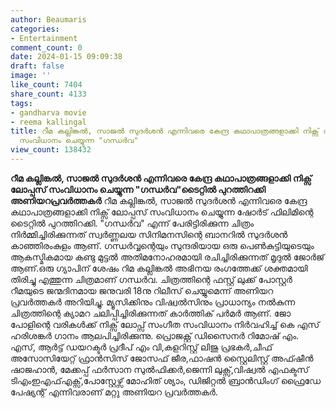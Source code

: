 ```yaml
---
author: Beaumaris
categories:
- Entertainment
comment_count: 0
date: 2024-01-15 09:09:38
draft: false
image: ''
like_count: 7404
share_count: 4133
tags:
- gandharva movie
- reema kallingal
title: റീമ കല്ലിങ്കൽ, സാജൽ സുദർശൻ എന്നിവരെ കേന്ദ്ര കഥാപാത്രങ്ങളാക്കി നിക്സ് ലോപ്പസ്
  സംവിധാനം ചെയ്യുന്ന "ഗന്ധർവ"
view_count: 138432
---
```


**റീമ കല്ലിങ്കൽ, സാജൽ സുദർശൻ എന്നിവരെ കേന്ദ്ര കഥാപാത്രങ്ങളാക്കി നിക്സ് ലോപ്പസ് സംവിധാനം ചെയ്യുന്ന "ഗന്ധർവ"ടൈറ്റിൽ പുറത്തിറക്കി അണിയറപ്രവർത്തകർ** റീമ കല്ലിങ്കൽ, സാജൽ സുദർശൻ എന്നിവരെ കേന്ദ്ര കഥാപാത്രങ്ങളാക്കി നിക്സ് ലോപ്പസ് സംവിധാനം ചെയ്യുന്ന ഷോർട് ഫിലിമിന്റെ ടൈറ്റിൽ പുറത്തിറക്കി. "ഗന്ധർവ" എന്ന് പേരിട്ടിരിക്കുന്ന ചിത്രം നിർമ്മിച്ചിരിക്കുന്നത് സ്വർണ്ണലയ സിനിമനസിന്റെ ബാനറിൽ സുദർശൻ കാഞ്ഞിരംകുളം ആണ്. ഗന്ധർവ്വന്റെയും സുന്ദരിയായ ഒരു പെൺകുട്ടിയുടെയും ആകസ്മികമായ കണ്ടു മുട്ടൽ അതിമനോഹരമായി രചിച്ചിരിക്കുന്നത് മൃദുൽ ജോർജ് ആണ്.ഒരു ഗ്യാപിന് ശേഷം റിമ കല്ലിങ്കൽ അഭിനയ രംഗത്തേക്ക് ശക്തമായി തിരിച്ചു എത്തുന്ന ചിത്രമാണ് ഗന്ധർവ. ചിത്രത്തിന്റെ ഫസ്റ്റ് ലുക്ക്‌ പോസ്റ്റർ റീമയുടെ ജന്മദിനമായ ജനുവരി 18നു റിലീസ് ചെയ്യുമെന്ന് അണിയറ പ്രവർത്തകർ അറിയിച്ചു. മ്യൂസിക്കിനും വിഷ്വൽസിനും പ്രാധാന്യം നൽകുന്ന ചിത്രത്തിന്റെ ക്യാമറ ചലിപ്പിച്ചിരിക്കുന്നത് കാർത്തിക് പർമർ ആണ്. ജോ പോളിന്റെ വരികൾക്ക് നിക്സ് ലോപ്സ് സംഗീത സംവിധാനം നിർവഹിച്ച് കെ എസ് ഹരിശങ്കർ ഗാനം ആലപിച്ചിരിക്കുന്നു. പ്രൊജക്റ്റ്‌ ഡിസൈനർ റിമോഷ് എം. എസ്, ആർട്ട്‌ ഡയറക്ടർ പ്രദീപ് എം വി,കളറിസ്റ്റ് ലിജു പ്രഭകർ,ചീഫ് അസോസിയേറ്റ് ഫ്രാൻസിസ് ജോസഫ് ജീര,ഫാഷൻ സ്റ്റൈലിസ്റ്റ് അഫ്ഷീൻ ഷാജഹാൻ, മേക്കപ്പ് ഫർസാന സുൽഫിക്കർ,ജെന്നി ലുക്സ്,വിഷ്വൽ എഫക്ടസ് ടിഎംഇഎഫ്എക്സ്,പോസ്റ്റേഴ്സ് മോഹിത് ശ്യാം, ഡിജിറ്റൽ ബ്രാൻഡിംഗ് ഫ്രൈഡേ പേഷ്യന്റ് എന്നിവരാണ് മറ്റു അണിയറ പ്രവർത്തകർ.